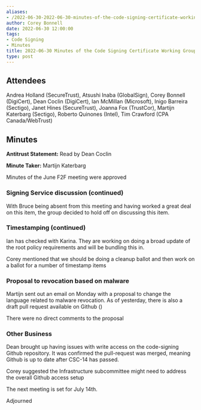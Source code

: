 ```yaml
---
aliases:
- /2022-06-30-2022-06-30-minutes-of-the-code-signing-certificate-working-group/
author: Corey Bonnell
date: 2022-06-30 12:00:00
tags:
- Code Signing
- Minutes
title: 2022-06-30 Minutes of the Code Signing Certificate Working Group
type: post
---
```


## Attendees 

Andrea Holland (SecureTrust), Atsushi Inaba (GlobalSign), Corey Bonnell (DigiCert), Dean Coclin (DigiCert), Ian McMillan (Microsoft), Inigo Barreira (Sectigo), Janet Hines (SecureTrust), Joanna Fox (TrustCor), Martijn Katerbarg (Sectigo), Roberto Quinones (Intel), Tim Crawford (CPA Canada/WebTrust)

## Minutes 

**Antitrust Statement:** Read by Dean Coclin

**Minute Taker:** Martijn Katerbarg

Minutes of the June F2F meeting were approved

### Signing Service discussion (continued) 

With Bruce being absent from this meeting and having worked a great deal on this item, the group decided to hold off on discussing this item.

### Timestamping (continued) 

Ian has checked with Karina. They are working on doing a broad update of the root policy requirements and will be bundling this in.

Corey mentioned that we should be doing a cleanup ballot and then work on a ballot for a number of timestamp items

### Proposal to revocation based on malware 

Martijn sent out an email on Monday with a proposal to change the language related to malware revocation. As of yesterday, there is also a draft pull request available on Github ()

There were no direct comments to the proposal

### Other Business 

Dean brought up having issues with write access on the code-signing Github repository. It was confirmed the pull-request was merged, meaning Github is up to date after CSC-14 has passed.

Corey suggested the Infrastructure subcommittee might need to address the overall Github access setup

The next meeting is set for July 14th.

Adjourned